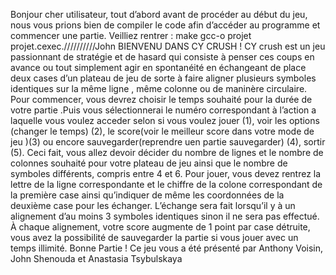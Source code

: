 Bonjour cher utilisateur, tout d’abord avant de procéder au début du jeu, nous vous prions bien de compiler le code afin d’accéder au programme et commencer une partie.
Veilliez rentrer : make gcc-o projet projet.cexec.//////////John
BIENVENU DANS CY CRUSH !
CY crush est un jeu passionnant de stratégie et de hasard qui consiste à penser ces coups en avance ou tout simplement agir en spontanéité en échangeant de place deux cases d’un 
plateau de jeu de sorte à faire aligner plusieurs symboles identiques sur la même ligne , même colonne ou de maninère circulaire.
Pour commencer, vous devrez choisir le temps souhaité pour la durée de votre partie .Puis vous sélectionnerai le numéro correspondant à l’action a laquelle vous voulez acceder
selon si vous voulez jouer (1), voir les options (changer le temps) (2), le score(voir le meilleur score dans votre mode de jeu )(3) ou encore sauvegarder(reprendre uen partie sauvegarder)
(4), sortir (5).
Ceci fait, vous allez devoir décider du nombre de lignes et le nombre de colonnes souhaité pour votre plateau de jeu ainsi que le nombre de symboles différents, compris entre 4 et 6.
Pour jouer, vous devez rentrez la lettre de la ligne correspondante et le chiffre de la colone correspondant de la première case ainsi qu’indiquer de même les coordonnées de la 
deuxième case pour les échanger. L’échange sera fait lorsqu’il y à un alignement d’au moins 3 symboles identiques sinon il ne sera pas effectué.
À chaque alignement, votre score augmente de 1 point par case détruite, vous avez la possibilité de sauvegarder la partie si vous jouer avec un temps illimité.
Bonne Partie !
Ce jeu vous a été présenté par Anthony Voisin, John Shenouda et Anastasia Tsybulskaya  
